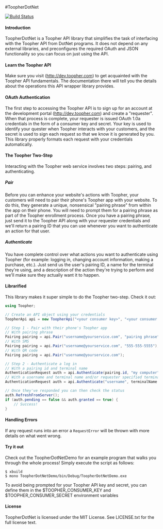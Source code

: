 #ToopherDotNet

[![Build
Status](https://travis-ci.org/toopher/toopher-dotnet.png?branch=master)](https://travis-ci.org/toopher/toopher-dotnet)

#### Introduction
ToopherDotNet is a Toopher API library that simplifies the task of interfacing with the Toopher API from DotNet programs.  It does not depend on any external libraries, and preconfigures the required OAuth and JSON functionality so you can focus on just using the API.

#### Learn the Toopher API
Make sure you visit (http://dev.toopher.com) to get acquainted with the Toopher API fundamentals.  The documentation there will tell you the details about the operations this API wrapper library provides.

#### OAuth Authentication

The first step to accessing the Toopher API is to sign up for an account at the development portal (http://dev.toopher.com) and create a "requester". When that process is complete, your requester is issued OAuth 1.0a credentials in the form of a consumer key and secret. Your key is used to identify your quester when Toopher interacts with your customers, and the secret is used to sign each request so that we know it is generated by you.  This library properly formats each request with your credentials automatically.

#### The Toopher Two-Step
Interacting with the Toopher web service involves two steps: pairing, and authenticating.

##### Pair
Before you can enhance your website's actions with Toopher, your customers will need to pair their phone's Toopher app with your website.  To do this, they generate a unique, nonsensical "pairing phrase" from within the app on their phone.  You will need to prompt them for a pairing phrase as part of the Toopher enrollment process.  Once you have a pairing phrase, just send it to the Toopher API along with your requester credentials and we'll return a pairing ID that you can use whenever you want to authenticate an action for that user.

##### Authenticate
You have complete control over what actions you want to authenticate using Toopher (for example: logging in, changing account information, making a purchase, etc.).  Just send us the user's pairing ID, a name for the terminal they're using, and a description of the action they're trying to perform and we'll make sure they actually want it to happen.

#### Librarified
This library makes it super simple to do the Toopher two-step.  Check it out:

```csharp
using Toopher;

// Create an API object using your credentials
ToopherApi api = new ToopherApi("<your consumer key>", "<your consumer secret>");

// Step 1 - Pair with their phone's Toopher app
// With pairing phrase
Pairing pairing = api.Pair("username@yourservice.com", "pairing phrase");
// With SMS
Pairing pairing = api.Pair("username@yourservice.com", "555-555-5555");
// With QR code
Pairing pairing = api.Pair("username@yourservice.com");

// Step 2 - Authenticate a log in
// With a pairing id and terminal name
AuthenticationRequest auth = api.Authenticate(pairing.id, "my computer");
// With a username and terminal name and/or requester specified terminal id
AuthenticationRequest auth = api.Authenticate("username", terminalName: "terminalName", requesterSpecifiedId: "requesterSpecifiedId");

// Once they've responded you can then check the status
auth.RefreshFromServer();
if (auth.pending == false && auth.granted == true) {
    // Success!
}
```

#### Handling Errors

If any request runs into an error a `RequestError` will be thrown with more details on what went wrong.

#### Try it out
Check out the ToopherDotNetDemo for an example program that walks you through the whole process!  Simply execute the script as follows:
```shell
$ xbuild
$ mono ToopherDotNetDemo/bin/Debug/ToopherDotNetDemo.exe
```
To avoid being prompted for your Toopher API key and secret, you can define them in the $TOOPHER_CONSUMER_KEY and $TOOPHER_CONSUMER_SECRET environment variables

#### License
ToopherDotNet is licensed under the MIT License. See LICENSE.txt for the full license text.
